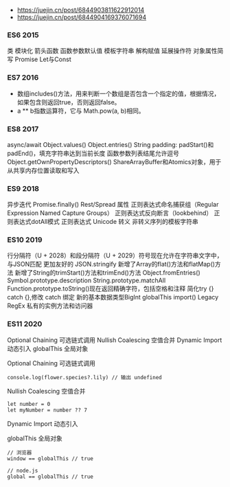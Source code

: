 - https://juejin.cn/post/6844903811622912014
- https://juejin.cn/post/6844904169376071694
### ES6 2015
类
模块化
箭头函数
函数参数默认值
模板字符串
解构赋值
延展操作符
对象属性简写
Promise
Let与Const

### ES7 2016
- 数组includes()方法，用来判断一个数组是否包含一个指定的值，根据情况，如果包含则返回true，否则返回false。
- a ** b指数运算符，它与 Math.pow(a, b)相同。

### ES8 2017
async/await
Object.values()
Object.entries()
String padding: padStart()和padEnd()，填充字符串达到当前长度
函数参数列表结尾允许逗号
Object.getOwnPropertyDescriptors()
ShareArrayBuffer和Atomics对象，用于从共享内存位置读取和写入

### ES9 2018
异步迭代
Promise.finally()
Rest/Spread 属性
正则表达式命名捕获组（Regular Expression Named Capture Groups）
正则表达式反向断言（lookbehind）
正则表达式dotAll模式
正则表达式 Unicode 转义
非转义序列的模板字符串

### ES10 2019
行分隔符（U + 2028）和段分隔符（U + 2029）符号现在允许在字符串文字中，与JSON匹配
更加友好的 JSON.stringify
新增了Array的flat()方法和flatMap()方法
新增了String的trimStart()方法和trimEnd()方法
Object.fromEntries()
Symbol.prototype.description
String.prototype.matchAll
Function.prototype.toString()现在返回精确字符，包括空格和注释
简化try {} catch {},修改 catch 绑定
新的基本数据类型BigInt
globalThis
import()
Legacy RegEx
私有的实例方法和访问器

### ES11 2020
Optional Chaining 可选链式调用
Nullish Coalescing 空值合并
Dynamic Import 动态引入
globalThis 全局对象 

Optional Chaining 可选链式调用
```
console.log(flower.species?.lily) // 输出 undefined
```

Nullish Coalescing 空值合并
```
let number = 0
let myNumber = number ?? 7
```

Dynamic Import 动态引入

globalThis 全局对象 
```
// 浏览器
window == globalThis // true

// node.js
global == globalThis // true

```